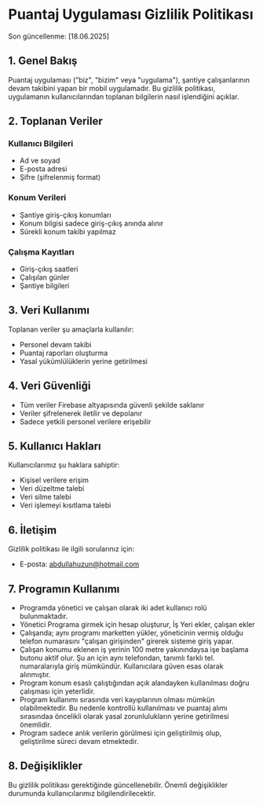 # Puantaj Uygulaması Gizlilik Politikası

Son güncellenme: [18.06.2025]

## 1. Genel Bakış

Puantaj uygulaması ("biz", "bizim" veya "uygulama"), şantiye çalışanlarının devam takibini yapan bir mobil uygulamadır. Bu gizlilik politikası, uygulamanın kullanıcılarından toplanan bilgilerin nasıl işlendiğini açıklar.

## 2. Toplanan Veriler

### Kullanıcı Bilgileri
- Ad ve soyad
- E-posta adresi
- Şifre (şifrelenmiş format)

### Konum Verileri
- Şantiye giriş-çıkış konumları
- Konum bilgisi sadece giriş-çıkış anında alınır
- Sürekli konum takibi yapılmaz

### Çalışma Kayıtları
- Giriş-çıkış saatleri
- Çalışılan günler
- Şantiye bilgileri

## 3. Veri Kullanımı

Toplanan veriler şu amaçlarla kullanılır:
- Personel devam takibi
- Puantaj raporları oluşturma
- Yasal yükümlülüklerin yerine getirilmesi

## 4. Veri Güvenliği

- Tüm veriler Firebase altyapısında güvenli şekilde saklanır
- Veriler şifrelenerek iletilir ve depolanır
- Sadece yetkili personel verilere erişebilir

## 5. Kullanıcı Hakları

Kullanıcılarımız şu haklara sahiptir:
- Kişisel verilere erişim
- Veri düzeltme talebi
- Veri silme talebi
- Veri işlemeyi kısıtlama talebi

## 6. İletişim

Gizlilik politikası ile ilgili sorularınız için:
- E-posta: abdullahuzun@hotmail.com


## 7. Programın Kullanımı
- Programda yönetici ve çalışan olarak iki adet kullanıcı rolü bulunmaktadır.
- Yönetici Programa girmek için hesap oluşturur, İş Yeri ekler, çalışan ekler
- Çalışanda; aynı programı marketten yükler, yöneticinin vermiş olduğu telefon numarasını "çalışan girişinden" girerek sisteme giriş yapar.
- Çalışan konumu eklenen iş yerinin 100 metre yakınındaysa işe başlama butonu aktif olur. Şu an için aynı telefondan, tanımlı farklı tel. numaralarıyla giriş mümkündür. Kullanıcılara güven esas olarak alınmıştır.
- Program konum esaslı çalıştığından açık alandayken kullanılması doğru çalışması için yeterlidir.
- Program kullanımı sırasında veri kayıplarının olması mümkün olabilmektedir. Bu nedenle kontrollü kullanılması ve puantaj alımı sırasındaa öncelikli olarak yasal zorunlulukların yerine getirilmesi önemlidir.
- Program sadece anlık verilerin görülmesi için geliştirilmiş olup, geliştirilme süreci devam etmektedir.
  
## 8. Değişiklikler

Bu gizlilik politikası gerektiğinde güncellenebilir. Önemli değişiklikler durumunda kullanıcılarımız bilgilendirilecektir.
